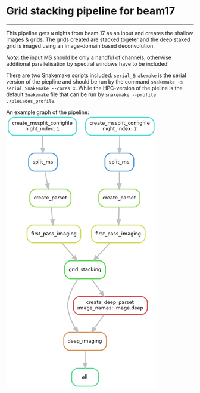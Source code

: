 # Grid stacking pipeline for beam17
----

This pipeline gets `N` nights from beam 17 as an input and creates the shallow images & grids. The grids created are stacked togeter and the deep staked grid is imaged using an image-domain based deconvolution.

_Note_: the input MS should be only a handful of channels, otherwise additional parallelisation by spectral windows have to be included!

There are two Snakemake scripts included. ``serial_Snakemake`` is the serial version of the piepline and should be run by the command ``snakemake -s serial_Snakemake --cores x``. While the HPC-version of the pieline is the default ``Snakemake`` file that can be run by ``snakemake --profile ./pleiades_profile``.

An example graph of the pipeline: 
![grid_stacking_pipeline](pipeline_graph.png "Pipeline execution graph")